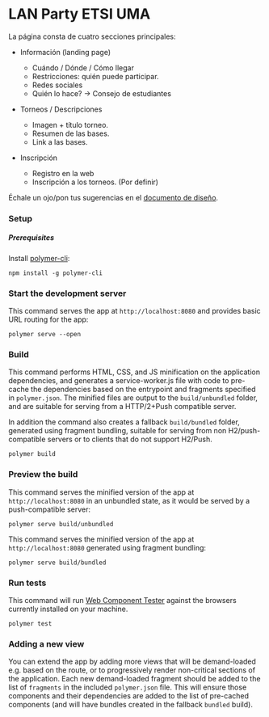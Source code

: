# LAN Party ETSI UMA

La página consta de cuatro secciones principales:

- Información (landing page)
  - Cuándo / Dónde / Cómo llegar
  - Restricciones: quién puede participar.
  - Redes sociales
  - Quién lo hace? -> Consejo de estudiantes

- Torneos / Descripciones
  - Imagen + título torneo.
  - Resumen de las bases.
  - Link a las bases.

- Inscripción
  - Registro en la web
  - Inscripción a los torneos. (Por definir)

Échale un ojo/pon tus sugerencias en el [documento de diseño](https://docs.google.com/document/d/1vfEf2kWrnQrrwf-opxeb2qPVfOqF6U2Bnf215r7HFMQ/edit).

### Setup

##### Prerequisites

Install [polymer-cli](https://github.com/Polymer/polymer-cli):

    npm install -g polymer-cli

### Start the development server

This command serves the app at `http://localhost:8080` and provides basic URL
routing for the app:

    polymer serve --open


### Build

This command performs HTML, CSS, and JS minification on the application
dependencies, and generates a service-worker.js file with code to pre-cache the
dependencies based on the entrypoint and fragments specified in `polymer.json`.
The minified files are output to the `build/unbundled` folder, and are suitable
for serving from a HTTP/2+Push compatible server.

In addition the command also creates a fallback `build/bundled` folder,
generated using fragment bundling, suitable for serving from non
H2/push-compatible servers or to clients that do not support H2/Push.

    polymer build

### Preview the build

This command serves the minified version of the app at `http://localhost:8080`
in an unbundled state, as it would be served by a push-compatible server:

    polymer serve build/unbundled

This command serves the minified version of the app at `http://localhost:8080`
generated using fragment bundling:

    polymer serve build/bundled

### Run tests

This command will run
[Web Component Tester](https://github.com/Polymer/web-component-tester) against the
browsers currently installed on your machine.

    polymer test

### Adding a new view

You can extend the app by adding more views that will be demand-loaded
e.g. based on the route, or to progressively render non-critical sections
of the application.  Each new demand-loaded fragment should be added to the
list of `fragments` in the included `polymer.json` file.  This will ensure
those components and their dependencies are added to the list of pre-cached
components (and will have bundles created in the fallback `bundled` build).